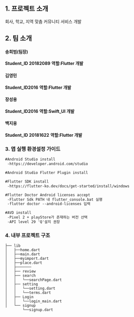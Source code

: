 ## 1. 프로젝트 소개



회사, 학교, 지역 맞춤 커뮤니티 서비스 개발




## 2. 팀 소개

#### **송희범(팀장)**
**Student_ID 20182089**
**역할:Flutter 개발**

#### **김영민**
**Student_ID2016**
**역할:Flutter 개발**

#### **장성용**
**Student_ID2016**
**역할:Swift_UI 개발**

#### **백지웅**
**Student_ID 20181622**
**역할:Flutter 개발**

### 3. 앱 실행 환경설정 가이드

  ```markdown
  #Android Studio install
   -https://developer.android.com/studio
  ```

  ```markdown
  #Android Studio Flutter Plugin install
  ```
  
  ```markdown
  #Flutter SDK install
   -https://flutter-ko.dev/docs/get-started/install/windows
  ```
  
  ```markdown
  #Flutter Doctor Android licenses accept
   -Flutter Sdk PATH 내 flutter_console.bat 실행
   -flutter doctor --android-licenses 입력
  ```
  
  ```markdown
  #AVD install
   -Pixel 2 + playStore가 존재하는 버전 선택
   -API level 29 'Q'설치 권장
```

### 4.  내부 프로젝트 구조
```
├── lib
│   ├──home.dart
│   ├──main.dart
│   ├──myimport.dart
│   ├──place.dart
│   ├───────
│   ├── review   
│   ├── search
│   │   └──searchPage.dart
│   ├── setting
│   │   └──setting.dart
│   │   └──terms.dart
│   ├── Login
│   │   └──login_main.dart
│   └── signup
        └──signup.dart
```
